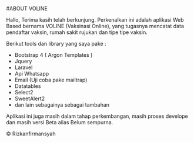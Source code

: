 #ABOUT VOLINE

Hallo, Terima kasih telah berkunjung.
Perkenalkan ini adalah aplikasi Web Based bernama VOLINE (Vaksinasi Online), yang tugasnya mencatat data pendaftar vaksin, rumah sakit rujukan dan tipe tipe vaksin.

Berikut tools dan library yang saya pake :
- Bootstrap 4 ( Argon Templates )
- Jquery
- Laravel
- Api Whatsapp
- Email (Uji coba pake mailtrap)
- Datatables
- Select2
- SweetAlert2
- dan lain sebagainya sebagai tambahan

Aplikasi ini juga masih dalam tahap perkembangan, masih proses develope dan masih versi Beta alias Belum sempurna.

&copy; Rizkanfirmansyah
